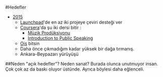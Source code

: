 #Hedefler
* [2015](https://github.com/hasantayyar/hedefler/blob/master/2015/README.md)
    * [Launchpad](https://translations.launchpad.net/~hasantayyar)'de en az iki projeye çeviri desteği ver 
    * [Coursera](https://www.coursera.org/user/i/a00f487b7e53c755b9f184f7e67fc462)'da şu iki dersi bitir :
        * [Müzik Prodüksiyonu](https://www.coursera.org/course/musicproduction)
        * [Introduction to Public Speaking](https://www.coursera.org/learn/publicspeaking)
    * [Ojs](http://ojs.io) bitsin
    * Daha önce çıkmadığım kadar yüksek bir dağa tırmanış.
    * Ankara-Beypazarı yürüyüşü

##Neden "açık hedefler"?
Neden sanat?
Burada olunca unutmuyor insan. Çok çok az da baskı oluyor üstünde. Ayrıca böylesi daha eğlenceli.

